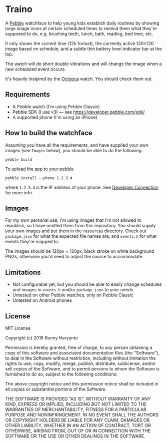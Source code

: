 # Traino

A [Pebble] watchface to help young kids establish daily routines by showing large
image icons at certain scheduled times to remind them what they're supposed to do,
e.g. brushing teeth, lunch, bath, reading, bed time, etc.

It only shows the current time (12h format), the currently active 120×120
image based on schedule, and a subtle thin battery level indicator bar at the
top.

The watch will do short double vibrations and will change the image when a new
scheduled event occurs.

It's heavily insipired by the [Octopus] watch. You should check them out.

## Requirements

- A Pebble watch (I'm using Pebble Classic)
- Pebble SDK (I use v3) — see https://developer.pebble.com/sdk/
- A supported phone (I'm using an iPhone)

## How to build the watchface

Assuming you have all the requirements, and have supplied your own images (see
`Images` below), you should be able to do the following:

```
pebble build
```

To upload the app to your pebble

```
pebble install --phone 1.2.3.4
```

where `1.2.3.4` is the IP address of your phone. See [Developer Connection] for more info.

## Images

For my own personal use, I'm using images that I'm not allowed to republish,
so I have omitted them from this repository. You should supply your own images
and put them in the `resources` directory. Check out `package.json` for what
the expected file names are, and `events.h` for what events they're mapped to.

The images should be 120px × 120px, black stroke on white background PNGs,
otherwise you'd need to adjust the source to accommodate.

## Limitations

- Not configurable yet, but you should be able to easily change schedules and images
  in `events.h` and/or `package.json` to your needs
- Untested on other Pebble watches, only on Pebble Classic
- Untested on Android phones

## License

MIT License

Copyright (c) 2016 Ronny Haryanto

Permission is hereby granted, free of charge, to any person obtaining a copy of this software and associated documentation files (the "Software"), to deal in the Software without restriction, including without limitation the rights to use, copy, modify, merge, publish, distribute, sublicense, and/or sell copies of the Software, and to permit persons to whom the Software is furnished to do so, subject to the following conditions:

The above copyright notice and this permission notice shall be included in all copies or substantial portions of the Software.

THE SOFTWARE IS PROVIDED "AS IS", WITHOUT WARRANTY OF ANY KIND, EXPRESS OR IMPLIED, INCLUDING BUT NOT LIMITED TO THE WARRANTIES OF MERCHANTABILITY, FITNESS FOR A PARTICULAR PURPOSE AND NONINFRINGEMENT. IN NO EVENT SHALL THE AUTHORS OR COPYRIGHT HOLDERS BE LIABLE FOR ANY CLAIM, DAMAGES OR OTHER LIABILITY, WHETHER IN AN ACTION OF CONTRACT, TORT OR OTHERWISE, ARISING FROM, OUT OF OR IN CONNECTION WITH THE SOFTWARE OR THE USE OR OTHER DEALINGS IN THE SOFTWARE.


[Pebble]: https://www.pebble.com
[Octopus]: http://www.octopus.watch/joy
[Developer Connection]: https://developer.pebble.com/guides/tools-and-resources/developer-connection/
